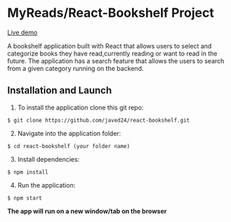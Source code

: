 # MyReads/React-Bookshelf Project

[Live demo](https://react-bookshelf-24.firebaseapp.com/)

A bookshelf application built with React that allows users to select and categorize books they have read,currently reading or want to read in the future. The application has a search feature that allows the users to search from a given category running on the backend.

## Installation and Launch

1. To install the application clone this git repo:

```
$ git clone https://github.com/javed24/react-bookshelf.git
```

2. Navigate into the application folder:

```
$ cd react-bookshelf (your folder name)
```

3. Install dependencies:

```
$ npm install
```

4. Run the application:

```
$ npm start
```

**The app will run on a new window/tab on the browser**
